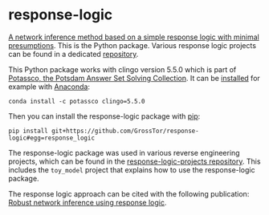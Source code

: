 # response-logic
[A network inference method based on a simple response logic with minimal presumptions](https://doi.org/10.1093/bioinformatics/btz326). This is the Python package. Various response logic projects can be found in a dedicated [repository](https://github.com/GrossTor/response-logic-projects).

This Python package works with clingo version 5.5.0 which is part of [Potassco, the Potsdam Answer Set Solving Collection](https://potassco.org/).
It can be [installed](https://github.com/potassco/clingo/blob/master/INSTALL.md) for example with [Anaconda](https://www.anaconda.com/):

```
conda install -c potassco clingo=5.5.0
```

Then you can install the response-logic package with [pip](https://pypi.org/project/pip/):

```
pip install git+https://github.com/GrossTor/response-logic#egg=response_logic
```

The response-logic package was used in various reverse engineering projects, which can be found in the [response-logic-projects repository](https://github.com/GrossTor/response-logic-projects). This includes the `toy_model` project that explains how to use the response-logic package.

The response logic approach can be cited with the following publication: [Robust network inference using response logic](https://doi.org/10.1093/bioinformatics/btz326).

